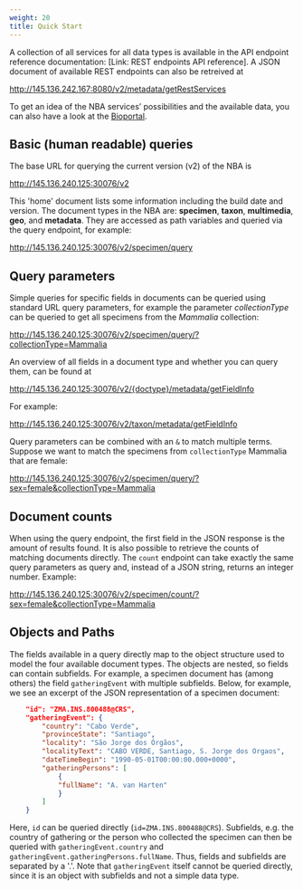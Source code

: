 ```yaml
---
weight: 20
title: Quick Start
---
```


A collection of all services for all data types is available in the API endpoint reference documentation: 
[Link: REST endpoints API reference]. A JSON document of available REST endpoints can also be retreived at 

http://145.136.242.167:8080/v2/metadata/getRestServices

To get an idea of the NBA services’ possibilities and the available data, you can also have a look at the 
[Bioportal](http://bioportal.naturalis.nl/). 

## Basic (human readable) queries
The base URL for querying the current version (v2) of the NBA is 

http://145.136.240.125:30076/v2

This 'home' document lists some information including the build date and version. The document types in the NBA are: 
**specimen**, **taxon**, **multimedia**, **geo**, and **metadata**. They are accessed as path variables and queried via the query 
endpoint, for example:

http://145.136.240.125:30076/v2/specimen/query

## Query parameters
Simple queries for specific fields in documents can be queried using standard URL query parameters, 
for example the parameter *collectionType* can be queried to get all specimens from the *Mammalia* collection:

http://145.136.240.125:30076/v2/specimen/query/?collectionType=Mammalia

An overview of all fields in a document type and whether you can query them, can be found at 

http://145.136.240.125:30076/v2/{doctype}/metadata/getFieldInfo

For example: 

http://145.136.240.125:30076/v2/taxon/metadata/getFieldInfo

Query parameters can be combined with an `&` to match multiple terms. Suppose we want to match the specimens from 
`collectionType` Mammalia that are female:

http://145.136.240.125:30076/v2/specimen/query/?sex=female&collectionType=Mammalia

## Document counts
When using the query endpoint, the first field in the JSON response is the amount of results found. It is also 
possible to retrieve the counts of matching documents directly. The `count` endpoint can take exactly the same query 
parameters as query and, instead of a JSON string, returns an integer number. Example:

http://145.136.240.125:30076/v2/specimen/count/?sex=female&collectionType=Mammalia

## Objects and Paths
The fields available in a query directly map to the object structure used to model the four available document types. 
The objects are nested, so fields can contain subfields. For example, a specimen document has (among others) the field 
`gatheringEvent` with multiple subfields. Below, for example, we see an excerpt of the JSON representation 
of a specimen document:

```json
    "id": "ZMA.INS.800488@CRS",
    "gatheringEvent": {
        "country": "Cabo Verde",
        "provinceState": "Santiago",
        "locality": "São Jorge dos Órgãos",
        "localityText": "CABO VERDE, Santiago, S. Jorge dos Orgaos",
        "dateTimeBegin": "1990-05-01T00:00:00.000+0000",
        "gatheringPersons": [
            {
		    "fullName": "A. van Harten"
            }
        ]
    }
```

Here, `id` can be queried directly (`id=ZMA.INS.800488@CRS`). Subfields, e.g. the country of gathering or the person who 
collected the specimen can then be queried with `gatheringEvent.country` and `gatheringEvent.gatheringPersons.fullName`. 
Thus, fields and subfields are separated by a '.'. Note that `gatheringEvent` itself cannot be queried directly, since it 
is an object with subfields and not a simple data type. 

